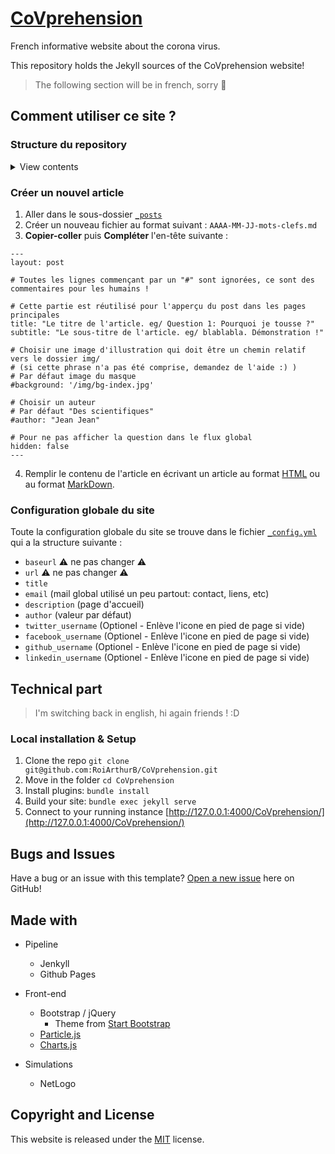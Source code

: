# [CoVprehension](https://covprehension.org)

French informative website about the corona virus.

This repository holds the Jekyll sources of the CoVprehension website!

> The following section will be in french, sorry 🤷

## Comment utiliser ce site ?

### Structure du repository

<details>
<summary>View contents</summary>

```
$ tree
.
├── assets
│   ├── <custom JS/CSS files>
│   │
│   └── vendor <default resources>
│       ├── bootstrap
│       ├── fontawesome-free
│       ├── jquery
│       └── template
│
├── img
│   └── <website images>
│
├── _includes
│   └── <Global part of website : Header/Footer/etc>
│
├── _layouts
│   └── <HTML pages template>
│
├── _posts
│   ├── ...
│   └── <All your questions>
│
├── posts
│   └── <IGNORE ME, I'm a trap 🙊>
│
├── _sass
│   └── styles.scss
│
├── simulations
│   └── <Web NetLogo export simulations>
│
├── _config.yml
│
├── about.html
├── contact.html
├── index.html
│
└── <others...>

<plenty> directories, <too many> files
```

</details>

### Créer un nouvel article

1. Aller dans le sous-dossier [`_posts`](https://github.com/RoiArthurB/CoVprehension/tree/master/_posts)
2. Créer un nouveau fichier au format suivant : `AAAA-MM-JJ-mots-clefs.md`
3. **Copier-coller** puis **Compléter** l'en-tête suivante :
```
---
layout: post

# Toutes les lignes commençant par un "#" sont ignorées, ce sont des commentaires pour les humains !

# Cette partie est réutilisé pour l'apperçu du post dans les pages principales
title: "Le titre de l'article. eg/ Question 1: Pourquoi je tousse ?"
subtitle: "Le sous-titre de l'article. eg/ blablabla. Démonstration !"

# Choisir une image d'illustration qui doit être un chemin relatif vers le dossier img/
# (si cette phrase n'a pas été comprise, demandez de l'aide :) ) 
# Par défaut image du masque 
#background: '/img/bg-index.jpg'

# Choisir un auteur
# Par défaut "Des scientifiques"
#author: "Jean Jean"

# Pour ne pas afficher la question dans le flux global
hidden: false
---
```
4. Remplir le contenu de l'article en écrivant un article au format [HTML](https://www.w3schools.com/html/) ou au format [MarkDown](https://www.markdownguide.org/).

### Configuration globale du site

Toute la configuration globale du site se trouve dans le fichier [`_config.yml`](https://github.com/RoiArthurB/CoVprehension/blob/master/_config.yml) qui a la structure suivante :
 - `baseurl` ⚠️ ne pas changer ⚠️
 - `url` ⚠️ ne pas changer ⚠️
 - `title` 
 - `email` (mail global utilisé un peu partout: contact, liens, etc)
 - `description` (page d'accueil)
 - `author` (valeur par défaut)
 - `twitter_username` (Optionel - Enlève l'icone en pied de page si vide)
 - `facebook_username` (Optionel - Enlève l'icone en pied de page si vide)
 - `github_username` (Optionel - Enlève l'icone en pied de page si vide)
 - `linkedin_username` (Optionel - Enlève l'icone en pied de page si vide)

## Technical part

> I'm switching back in english, hi again friends ! :D

### Local installation & Setup

1. Clone the repo `git clone git@github.com:RoiArthurB/CoVprehension.git`
2. Move in the folder `cd CoVprehension`
3. Install plugins: `bundle install`
4. Build your site: `bundle exec jekyll serve`
5. Connect to your running instance [http://127.0.0.1:4000/CoVprehension/](http://127.0.0.1:4000/CoVprehension/)

## Bugs and Issues

Have a bug or an issue with this template? [Open a new issue](https://github.com/RoiArthurB/CoVprehension/issues/new) here on GitHub!

## Made with

* Pipeline
  * Jenkyll
  * Github Pages

* Front-end
  * Bootstrap / jQuery
    * Theme from [Start Bootstrap](https://startbootstrap.com/)
  * [Particle.js](https://vincentgarreau.com/particles.js/)
  * [Charts.js](https://www.chartjs.org/)

* Simulations
  * NetLogo

## Copyright and License

This website is released under the [MIT](https://github.com/RoiArthurB/CoVprehension/blob/gh-pages/LICENSE) license.
